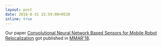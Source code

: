```yaml
---
layout: post
date: 2018-8-31 15:59:00+0530
inline: true
---
```


Our paper [Convolutional Neural Network Based Sensors for Mobile Robot Relocalization](https://ieeexplore.ieee.org/abstract/document/8485921) got published in [MMAR'18](http://mmar.edu.pl/).